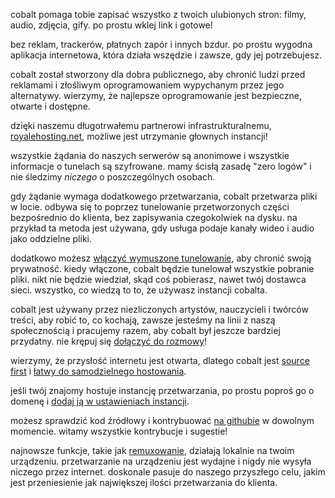 <script lang="ts">
    import { t } from "$lib/i18n/translations";
    import { partners, contacts, docs } from "$lib/env";

    import SectionHeading from "$components/misc/SectionHeading.svelte";
</script>

<section id="summary">
<SectionHeading
    title={$t("about.heading.summary")}
    sectionId="summary"
/>

cobalt pomaga tobie zapisać wszystko z twoich ulubionych stron: filmy, audio,
zdjęcia, gify. po prostu wklej link i gotowe!

bez reklam, trackerów, płatnych zapór i innych bzdur. po prostu wygodna
aplikacja internetowa, która działa wszędzie i zawsze, gdy jej potrzebujesz.
</section>

<section id="motivation">
<SectionHeading
    title={$t("about.heading.motivation")}
    sectionId="motivation"
/>

cobalt został stworzony dla dobra publicznego, aby chronić ludzi przed reklamami
i złośliwym oprogramowaniem wypychanym przez jego alternatywy. wierzymy, że
najlepsze oprogramowanie jest bezpieczne, otwarte i dostępne.

dzięki naszemu długotrwałemu partnerowi infrastrukturalnemu,
[royalehosting.net]({partners.royalehosting}), możliwe jest utrzymanie głownych
instancji!
</section>

<section id="privacy">
<SectionHeading
    title={$t("about.heading.privacy")}
    sectionId="privacy"
/>

wszystkie żądania do naszych serwerów są anonimowe i wszystkie informacje o
tunelach są szyfrowane. mamy ścisłą zasadę "zero logów" i nie śledzimy *niczego*
o poszczególnych osobach.

gdy żądanie wymaga dodatkowego przetwarzania, cobalt przetwarza pliki w locie.
odbywa się to poprzez tunelowanie przetworzonych części bezpośrednio do klienta,
bez zapisywania czegokolwiek na dysku. na przykład ta metoda jest używana, gdy
usługa podaje kanały wideo i audio jako oddzielne pliki.

dodatkowo możesz [włączyć wymuszone tunelowanie](/settings/privacy#tunnel), aby
chronić swoją prywatność. kiedy włączone, cobalt będzie tunelował wszystkie
pobranie pliki. nikt nie będzie wiedział, skąd coś pobierasz, nawet twój
dostawca sieci. wszystko, co wiedzą to to, że używasz instancji cobalta.
</section>

<section id="community">
<SectionHeading
    title={$t("about.heading.community")}
    sectionId="community"
/>

cobalt jest używany przez niezliczonych artystów, nauczycieli i twórców treści,
aby robić to, co kochają, zawsze jesteśmy na linii z naszą społecznością i
pracujemy razem, aby cobalt był jeszcze bardziej przydatny. nie krępuj się
[dołączyć do rozmowy](/about/community)!

wierzymy, że przysłość internetu jest otwarta, dlatego cobalt jest [source
first](https://sourcefirst.com/) i [łatwy do samodzielnego
hostowania]({docs.instanceHosting}).

jeśli twój znajomy hostuje instancję przetwarzania, po prostu poproś go o domenę
i [dodaj ją w ustawieniach instancji](/settings/instances#community).

możesz sprawdzić kod źródłowy i kontrybuować [na githubie]({contacts.github}) w
dowolnym momencie. witamy wszystkie kontrybucje i sugestie!
</section>

<section id="local">
<SectionHeading
    title={$t("about.heading.local")}
    sectionId="local"
/>

najnowsze funkcje, takie jak [remuxowanie](/remux), działają lokalnie na twoim
urządzeniu. przetwarzanie na urządzeniu jest wydajne i nigdy nie wysyła niczego
przez internet. doskonale pasuje do naszego przyszłego celu, jakim jest
przeniesienie jak największej ilości przetwarzania do klienta.
</section>
